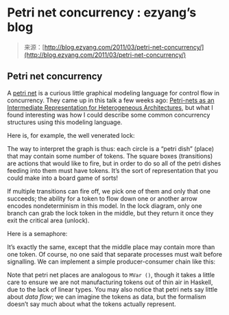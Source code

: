 <!--yml
category: 未分类
date: 2024-07-01 18:17:57
-->

# Petri net concurrency : ezyang’s blog

> 来源：[http://blog.ezyang.com/2011/03/petri-net-concurrency/](http://blog.ezyang.com/2011/03/petri-net-concurrency/)

## Petri net concurrency

A [petri net](http://en.wikipedia.org/wiki/Petri_net) is a curious little graphical modeling language for control flow in concurrency. They came up in this talk a few weeks ago: [Petri-nets as an Intermediate Representation for Heterogeneous Architectures](http://talks.cam.ac.uk/talk/index/29894), but what I found interesting was how I could describe some common concurrency structures using this modeling language.

Here is, for example, the well venerated lock:

The way to interpret the graph is thus: each circle is a “petri dish” (place) that may contain some number of tokens. The square boxes (transitions) are actions that would like to fire, but in order to do so all of the petri dishes feeding into them must have tokens. It’s the sort of representation that you could make into a board game of sorts!

If multiple transitions can fire off, we pick one of them and only that one succeeds; the ability for a token to flow down one or another arrow encodes nondeterminism in this model. In the lock diagram, only one branch can grab the lock token in the middle, but they return it once they exit the critical area (unlock).

Here is a semaphore:

It’s exactly the same, except that the middle place may contain more than one token. Of course, no one said that separate processes must wait before signalling. We can implement a simple producer-consumer chain like this:

Note that petri net places are analogous to `MVar ()`, though it takes a little care to ensure we are not manufacturing tokens out of thin air in Haskell, due to the lack of linear types. You may also notice that petri nets say little about *data flow*; we can imagine the tokens as data, but the formalism doesn’t say much about what the tokens actually represent.
